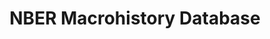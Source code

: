 ---
layout: default
contributors: Daniel Feenberg, Jeff Miron, NBER
cost: None
description: 'During the first several decades of its existence, the National Bureau
  of Economic Research (NBER) assembled an extensive data set that covers all aspects
  of the pre-WWI and interwar economies, including production, construction, employment,
  money, prices, asset market transactions, foreign trade, and government activity.
  Many series are highly disaggregated, and many exist at the monthly or quarterly
  frequency. The data set has some coverage of the United Kingdom, France and Germany,
  although it predominantly covers the United States.

  '
last_edit: Mon, 19 Jun 2023 16:35:42 GMT
location: https://www.nber.org/research/data/nber-macrohistory-database
maintained_by: 'Daniel Feenberg (feenberg at nber dot org)

  Jeff Miron (jmiron@bu.edu)

  data@nber.org

  '
open_access: 'FALSE'
related_publications: Improving the Accessibility of the NBER's Historical Data, by
  Daniel Feenberg and Jeff Miron (NBER Working Paper 5186). Published in the Journal
  of Business and Economic Statistics, Volume 15 Number 3 (July 1997) pages 293-299.
shortname: nber_macrohistory
title: NBER Macrohistory Database
uuid: 9b37a63b-4bfd-43e9-815e-3fd84cd29301
versioning: 'FALSE'
---